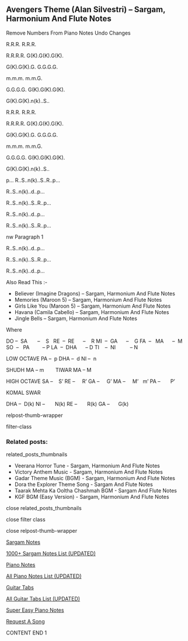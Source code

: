 
## Avengers Theme (Alan Silvestri) – Sargam, Harmonium And Flute Notes

Remove Numbers From Piano Notes
Undo Changes



R.R.R. R.R.R.

R.R.R.R. G(K).G(K).G(K).

G(K).G(K).G. G.G.G.G.

m.m.m. m.m.G.

G.G.G.G. G(K).G(K).G(K).

G(K).G(K).n(k)..S..

R.R.R. R.R.R.

R.R.R.R. G(K).G(K).G(K).

G(K).G(K).G. G.G.G.G.

m.m.m. m.m.G.

G.G.G.G. G(K).G(K).G(K).

G(K).G(K).n(k)..S..

p… R..S..n(k)..S..R..p…

R..S..n(k)..d..p…

R..S..n(k)..S..R..p…

R..S..n(k)..d..p…

R..S..n(k)..S..R..p…

nw Paragraph 1

R..S..n(k)..d..p…

R..S..n(k)..S..R..p…

R..S..n(k)..d..p…

Also Read This :-

* Believer (Imagine Dragons) – Sargam, Harmonium And Flute Notes
* Memories (Maroon 5) – Sargam, Harmonium And Flute Notes
* Girls Like You (Maroon 5) – Sargam, Harmonium And Flute Notes
* Havana (Camila Cabello) – Sargam, Harmonium And Flute Notes
* Jingle Bells – Sargam, Harmonium And Flute Notes

Where

DO –  SA       –    S  
RE  –  RE      –    R
MI  –  GA      –    G
FA  –   MA      –  M
SO  –   PA         – P
LA  –  DHA      – D
TI    –  NI          – N

LOW OCTAVE
PA –  p
DHA –  d
NI –  n

SHUDH MA – m        TIWAR MA – M

HIGH OCTAVE
SA –    S’
RE –     R’
GA –     G’
MA –     M’   m’
PA –       P’

KOMAL SWAR

DHA –  D(k)
NI –       N(k)
RE –       R(k)
GA –      G(k)

relpost-thumb-wrapper

filter-class

### Related posts:

related_posts_thumbnails

* Veerana Horror Tune - Sargam, Harmonium And Flute Notes
* Victory Anthem Music - Sargam, Harmonium And Flute Notes
* Gadar Theme Music (BGM) - Sargam, Harmonium And Flute Notes
* Dora the Explorer Theme Song - Sargam And Flute Notes
* Taarak Mehta Ka Ooltha Chashmah BGM - Sargam And Flute Notes
* KGF BGM (Easy Version) - Sargam, Harmonium And Flute Notes

close related_posts_thumbnails

close filter class

close relpost-thumb-wrapper

[Sargam Notes](https://www.notationsworld.com/sargam-notes.html)

[1000+ Sargam Notes List (UPDATED)](https://www.notationsworld.com/all-songs-list-sargam-notes.html)

[Piano Notes](https://www.notationsworld.com/piano-notes.html)

[All Piano Notes List (UPDATED)](https://www.notationsworld.com/all-songs-list-piano-notes.html)

[Guitar Tabs](https://www.notationsworld.com/guitar-tabs.html)

[All Guitar Tabs List (UPDATED)](https://www.notationsworld.com/all-songs-list-guitar-tabs.html)

[Super Easy Piano Notes](https://studywall.in/)

[Request A Song](https://www.notationsworld.com/request-a-song.html)

CONTENT END 1

